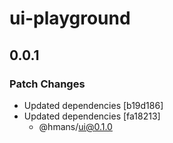 # ui-playground

## 0.0.1

### Patch Changes

- Updated dependencies [b19d186]
- Updated dependencies [fa18213]
  - @hmans/ui@0.1.0
